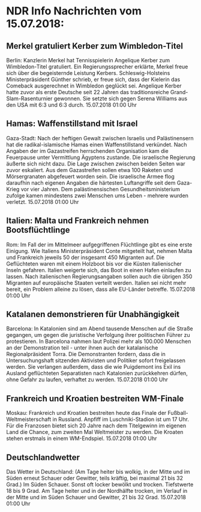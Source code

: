# NDR Info Nachrichten vom 15.07.2018:


## Merkel gratuliert Kerber zum Wimbledon-Titel
Berlin:	Kanzlerin Merkel hat Tennisspielerin Angelique Kerber zum Wimbledon-Titel gratuliert. Ein Regierungssprecher erklärte, Merkel freue sich über die begeisternde Leistung Kerbers. Schleswig-Holsteins Ministerpräsident Günther schrieb, er freue sich, dass der Kielerin das Comeback ausgerechnet in Wimbledon geglückt sei. Angelique Kerber hatte zuvor als erste Deutsche seit 22 Jahren das traditionsreiche Grand-Slam-Rasenturnier gewonnen. Sie setzte sich gegen Serena Williams aus den USA mit 6:3 und 6:3 durch. 15.07.2018 01:00 Uhr 

## Hamas: Waffenstillstand mit Israel
Gaza-Stadt: Nach der heftigen Gewalt zwischen Israelis und Palästinensern hat die radikal-islamische Hamas einen Waffenstillstand verkündet. Nach Angaben der im Gazastreifen herrschenden Organisation kam die Feuerpause unter Vermittlung Ägyptens zustande. Die israelische Regierung äußerte sich nicht dazu. Die Lage zwischen zwischen beiden Seiten war zuvor eskaliert. Aus dem Gazastreifen sollen etwa 100 Raketen und Mörsergranaten abgefeuert worden sein. Die israelische Armee flog daraufhin nach eigenen Angaben die härtesten Luftangriffe seit dem Gaza-Krieg vor vier Jahren. Dem palästinensischen Gesundheitsministerium zufolge kamen mindestens zwei Menschen ums Leben - mehrere wurden verletzt. 15.07.2018 01:00 Uhr 

## Italien: Malta und Frankreich nehmen Bootsflüchtlinge
Rom: Im Fall der im Mittelmeer aufgegriffenen Flüchtlinge gibt es eine erste Einigung. Wie Italiens Ministerpräsident Conte mitgeteilt hat, nehmen Malta und Frankreich jeweils 50 der insgesamt 450 Migranten auf. Die Geflüchteten waren mit einem Holzboot bis vor die Küsten italienischer Inseln gefahren. Italien weigerte sich, das Boot in einen Hafen einlaufen zu lassen. Nach italienischen Regierungsangaben sollen auch die übrigen 350 Migranten auf europäische Staaten verteilt werden. Italien sei nicht mehr bereit, ein Problem alleine zu lösen, dass alle EU-Länder betreffe. 15.07.2018 01:00 Uhr 

## Katalanen demonstrieren für Unabhängigkeit
Barcelona: In Katalonien sind am Abend tausende Menschen auf die Straße gegangen, um gegen die juristische Verfolgung ihrer politischen Führer zu protestieren. In Barcelona nahmen laut Polizei mehr als 100.000 Menschen an der Demonstration teil - unter ihnen auch der katalanische Regionalpräsident Torra. Die Demonstranten fordern, dass die in Untersuchungshaft sitzenden Aktivisten und Politiker sofort freigelassen werden. Sie verlangen außerdem, dass die wie Puigdemont ins Exil ins Ausland geflüchteten Separatisten nach Katalonien zurückkehren dürfen, ohne Gefahr zu laufen, verhaftet zu werden. 15.07.2018 01:00 Uhr 

## Frankreich und Kroatien bestreiten WM-Finale
Moskau:				Frankreich und Kroatien bestreiten heute das Finale der Fußball-Weltmeisterschaft in Russland. Anpfiff im Luschniki-Stadion ist um 17 Uhr. Für die Franzosen bietet sich 20 Jahre nach dem Titelgewinn im eigenen Land die Chance, zum zweiten Mal Weltmeister zu werden. Die Kroaten stehen erstmals in einem WM-Endspiel. 15.07.2018 01:00 Uhr 

## Deutschlandwetter
Das Wetter in Deutschland:
(Am Tage heiter bis wolkig, in der Mitte und im Süden erneut Schauer oder Gewitter, teils kräftig, bei maximal 21 bis 32 Grad.) Im Süden Schauer. Sonst oft locker bewölkt und trocken. Tiefstwerte 18 bis 9 Grad. Am Tage heiter und in der Nordhälfte trocken, im Verlauf in der Mitte und im Süden Schauer und Gewitter, 21 bis 32 Grad. 15.07.2018 01:00 Uhr 
